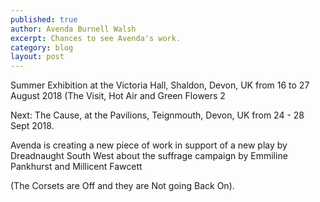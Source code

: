```yaml
---
published: true
author: Avenda Burnell Walsh
excerpt: Chances to see Avenda's work.
category: blog
layout: post
---
```


Summer Exhibition at the Victoria Hall, Shaldon, Devon, UK from 16 to 27 August 2018 (The Visit, Hot Air and Green Flowers 2

Next:
The Cause, at the Pavilions, Teignmouth, Devon, UK from 24 - 28 Sept 2018.<p>Avenda is creating a new piece of work in support of a new play by Dreadnaught South West about the suffrage campaign by Emmiline Pankhurst and Millicent Fawcett </p><p>(The Corsets are Off and they are Not going Back On).</p>
